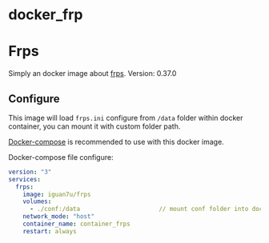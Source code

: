 # docker_frp

# Frps

Simply an docker image about [frps](https://github.com/fatedier/frp). Version: 0.37.0

## Configure

This image will load `frps.ini` configure from `/data` folder within docker container, you can mount it with custom folder path.

[Docker-compose](https://docs.docker.com/compose/) is recommended to use with this docker image.

Docker-compose file configure:

```yaml
version: "3"
services:
  frps:
    image: iguan7u/frps
    volumes:
      - ./conf:/data                      // mount conf folder into docker container
    network_mode: "host"
    container_name: container_frps
    restart: always
```